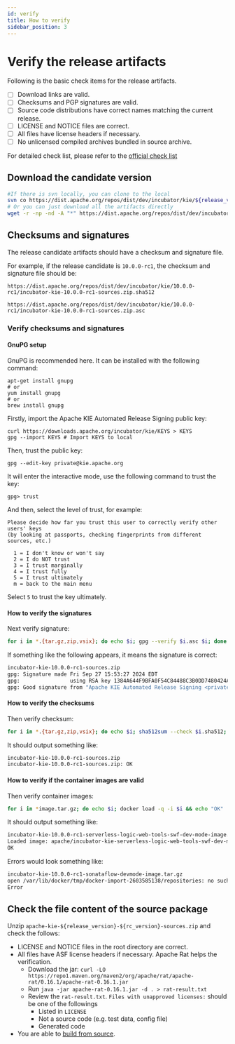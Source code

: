 ```yaml
---
id: verify
title: How to verify
sidebar_position: 3
---
```


# Verify the release artifacts

Following is the basic check items for the release artifacts.

- [ ] Download links are valid.
- [ ] Checksums and PGP signatures are valid.
- [ ] Source code distributions have correct names matching the current release.
- [ ] LICENSE and NOTICE files are correct.
- [ ] All files have license headers if necessary.
- [ ] No unlicensed compiled archives bundled in source archive.

For detailed check list, please refer to the [official check list](https://cwiki.apache.org/confluence/display/INCUBATOR/Incubator+Release+Checklist)


## Download the candidate version

```bash
#If there is svn locally, you can clone to the local
svn co https://dist.apache.org/repos/dist/dev/incubator/kie/${release_version}-${rc_version}/
# Or you can just download all the artifacts directly
wget -r -np -nd -A "*" https://dist.apache.org/repos/dist/dev/incubator/kie/${release_version}-${rc_version}/
```

## Checksums and signatures

The release candidate artifacts should have a checksum and signature file.

For example, if the release candidate is `10.0.0-rc1`, the checksum and signature file should be:

```
https://dist.apache.org/repos/dist/dev/incubator/kie/10.0.0-rc1/incubator-kie-10.0.0-rc1-sources.zip.sha512

https://dist.apache.org/repos/dist/dev/incubator/kie/10.0.0-rc1/incubator-kie-10.0.0-rc1-sources.zip.asc
```

### Verify checksums and signatures

#### GnuPG setup

GnuPG is recommended here. It can be installed with the following command:

```shell
apt-get install gnupg
# or
yum install gnupg
# or
brew install gnupg
```

Firstly, import the  Apache KIE Automated Release Signing public key:

```shell
curl https://downloads.apache.org/incubator/kie/KEYS > KEYS
gpg --import KEYS # Import KEYS to local
```

Then, trust the public key:

```shell
gpg --edit-key private@kie.apache.org
```

It will enter the interactive mode, use the following command to trust the key:

```shell
gpg> trust
```

And then, select the level of trust, for example:

```
Please decide how far you trust this user to correctly verify other users' keys
(by looking at passports, checking fingerprints from different sources, etc.)

  1 = I don't know or won't say
  2 = I do NOT trust
  3 = I trust marginally
  4 = I trust fully
  5 = I trust ultimately
  m = back to the main menu
```

Select `5` to trust the key ultimately.

#### How to verify the signatures

Next verify signature:
```bash
for i in *.{tar.gz,zip,vsix}; do echo $i; gpg --verify $i.asc $i; done
```

If something like the following appears, it means the signature is correct:
```bash
incubator-kie-10.0.0-rc1-sources.zip
gpg: Signature made Fri Sep 27 15:53:27 2024 EDT
gpg:                using RSA key 1384A644F9BFA0F54C84488C3B0DD7480424A676
gpg: Good signature from "Apache KIE Automated Release Signing <private@kie.apache.org>" [ultimate]
```

#### How to verify the checksums

Then verify checksum:
```bash
for i in *.{tar.gz,zip,vsix}; do echo $i; sha512sum --check $i.sha512; done
```

It should output something like:
```bash
incubator-kie-10.0.0-rc1-sources.zip
incubator-kie-10.0.0-rc1-sources.zip: OK
```

#### How to verify if the container images are valid

Then verify container images:
```bash
for i in *image.tar.gz; do echo $i; docker load -q -i $i && echo "OK" || echo "Error"; done
```

It should output something like:
```bash
incubator-kie-10.0.0-rc1-serverless-logic-web-tools-swf-dev-mode-image.tar.gz
Loaded image: apache/incubator-kie-serverless-logic-web-tools-swf-dev-mode:10.0.0
OK
```

Errors would look something like:
```bash
incubator-kie-10.0.0-rc1-sonataflow-devmode-image.tar.gz
open /var/lib/docker/tmp/docker-import-2603585138/repositories: no such file or directory
Error
```

## Check the file content of the source package

Unzip `apache-kie-${release_version}-${rc_version}-sources.zip` and check the follows:

- LICENSE and NOTICE files in the root directory are correct.
- All files have ASF license headers if necessary. Apache Rat helps the verification.
    - Download the jar: `curl -LO https://repo1.maven.org/maven2/org/apache/rat/apache-rat/0.16.1/apache-rat-0.16.1.jar`
    - Run `java -jar apache-rat-0.16.1.jar -d . > rat-result.txt`
    - Review the `rat-result.txt`. `Files with unapproved licenses:` should be one of the followings
        - Listed in `LICENSE`
        - Not a source code (e.g. test data, config file)
        - Generated code
- You are able to [build from source](build).
